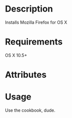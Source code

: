 Description
===========
Installs Mozilla Firefox for OS X

Requirements
============
OS X 10.5+

Attributes
==========

Usage
=====
Use the cookbook, dude.
